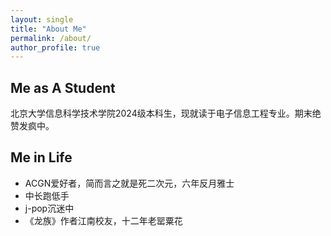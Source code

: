 ```yaml
---
layout: single
title: "About Me"
permalink: /about/
author_profile: true
---
```


## Me as A Student
北京大学信息科学技术学院2024级本科生，现就读于电子信息工程专业。期末绝赞发疯中。

## Me in Life
* ACGN爱好者，简而言之就是死二次元，六年反月雅士
* 中长跑低手
* j-pop沉迷中
* 《龙族》作者江南校友，十二年老罂粟花
